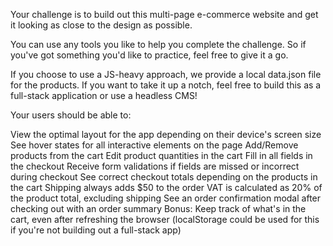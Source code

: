Your challenge is to build out this multi-page e-commerce website and get it looking as close to the design as possible.

You can use any tools you like to help you complete the challenge. So if you've got something you'd like to practice, feel free to give it a go.

If you choose to use a JS-heavy approach, we provide a local data.json file for the products. If you want to take it up a notch, feel free to build this as a full-stack application or use a headless CMS!

Your users should be able to:

View the optimal layout for the app depending on their device's screen size
See hover states for all interactive elements on the page
Add/Remove products from the cart
Edit product quantities in the cart
Fill in all fields in the checkout
Receive form validations if fields are missed or incorrect during checkout
See correct checkout totals depending on the products in the cart
Shipping always adds $50 to the order
VAT is calculated as 20% of the product total, excluding shipping
See an order confirmation modal after checking out with an order summary
Bonus: Keep track of what's in the cart, even after refreshing the browser (localStorage could be used for this if you're not building out a full-stack app)
